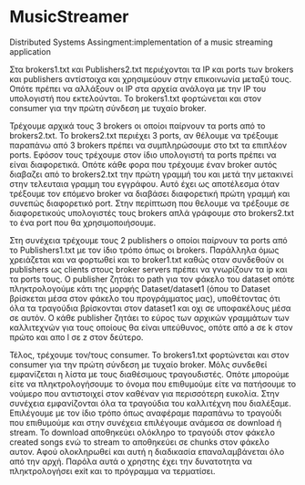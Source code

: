 # MusicStreamer
Distributed Systems Assingment:implementation of a music streaming application

Στα brokers1.txt και Publishers2.txt περιέχονται τα IP και ports των brokers και publishers αντίστοιχα και χρησιμεύουν στην επικοινωνία μεταξύ τους.
Οπότε πρέπει να αλλάξουν οι IP στα αρχεία ανάλογα με την IP του υπολογιστή που εκτελούνται. Το brokers1.txt φορτώνεται και στον consumer για την πρώτη σύνδεση με τυχαίο broker.

Τρέχουμε αρχικά τους 3 brokers οι οποίοι παίρνουν τα ports από το brokers2.txt. Το brokers2.txt περιέχει 3 ports, αν θέλουμε να τρέξουμε παραπάνω από 3 brokers πρέπει να συμπληρώσουμε 
στο txt τα επιπλέον ports. Εφόσον τους τρέχουμε στον ίδιο υπολογιστή τα ports πρέπει να είναι διαφορετικά. Οπότε κάθε φορα που τρέχουμε έναν broker αυτός διαβαζει από το brokers2.txt
την πρώτη γραμμή του και μετά την μετακινεί στην τελευταια γραμμη του εγγράφου. Αυτό έχει ως αποτέλεσμα όταν τρέξουμε τον επόμενο broker να διαβάσει διαφορετική πρώτη γραμμή και συνεπώς
διαφορετικό port. Στην περίπτωση που θελουμε να τρέξουμε σε διαφορετικούς υπολογιστές τους brokers απλά γράφουμε στο brokers2.txt το ένα port που θα χρησιμοποιήσουμε.

Στη συνέχεια τρέχουμε τους 2 publishers ο οποίοι παίρνουν τα ports από το Publishers1.txt με τον ίδιο τρόπο όπως οι brokers. Παράλληλα όμως χρειάζεται και να φορτωθεί και το broker1.txt
καθώς οταν συνδεθούν οι publishers ως clients στους broker servers πρέπει να γνωρίζουν τα ip και τα ports τους.
Ο publisher ζητάει το path για τον φάκελο του dataset οπότε πληκτρολογούμε κάτι της μορφής Dataset/dataset1 (όπου το Dataset βρίσκεται μέσα στον φάκελο του προγράμματος μας), υποθέτοντας
ότι όλα τα τραγούδια βρίσκονται στον dataset1 και οχι σε υποφακέλους μέσα σε αυτόν. Ο κάθε publisher ζητάει το εύρος των αρχικών γραμμάτων των καλλιτεχνών για τους οποίους θα είναι 
υπεύθυνος, οπότε από a σε k στον πρώτο και απο l σε z στον δεύτερο.

Τέλος, τρέχουμε τον/τους consumer. Το brokers1.txt φορτώνεται και στον consumer για την πρώτη σύνδεση με τυχαίο broker. Μόλς συνδεθεί εμφανίζεται η λίστα με τους διαθέσιμους τραγουδιστές.
Οπότε μπορούμε είτε να πληκτρολογήσουμε το όνομα που επιθυμούμε είτε να πατήσουμε το νούμερο που αντιστοιχεί στον καθέναν για περισσότερη ευκολία. Στην συνέχεια εμφανίζονται όλα τα
τραγούδια του καλλιτέχνη που διαλέξαμε. Επιλέγουμε με τον ίδιο τρόπο όπως αναφέραμε παραπάνω το τραγούδι που επιθυμούμε και στην συνέχεια επιλέγουμε ανάμεσα σε download ή stream. To
download αποθηκεύει ολόκληρο το τραγούδι στον φάκελο created songs ενώ το stream το αποθηκεύει σε chunks στον φάκελο αυτον. Αφού ολοκληρωθεί και αυτή η διαδικασία επαναλαμβάνεται όλο από
την αρχή. Παρόλα αυτά ο χρηστης έχει την δυνατοτητα να πληκτρολογήσει exit και το πρόγραμμα να τερματίσει.



